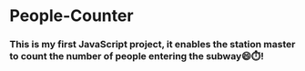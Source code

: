 # People-Counter

### This is my first JavaScript project, it enables the station master to count the number of people entering the subway😄⏱️!

